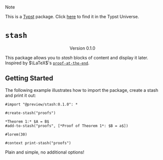 > [!NOTE]
> This is a [Typst](https://typst.app/) package. Click [here](https://typst.app/universe/package/_TODO_/) to find it in the Typst Universe.


# `stash`
<div align="center">Version 0.1.0</div>

This package allows you to *stash* blocks of content and display it later.
Inspired by $\LaTeX$'s [`proof-at-the-end`](https://ctan.org/pkg/proof-at-the-end).

## Getting Started

The following example illustrates how to import the package, create a stash and print it out:

```typ
#import "@preview/stash:0.1.0": *

#create-stash("proofs")

*Theorem 1:* $A = B$
#add-to-stash("proofs", [*Proof of Theorem 1*: $B = a$])

#lorem(30)

#context print-stash("proofs")
```

Plain and simple, no additional options!
